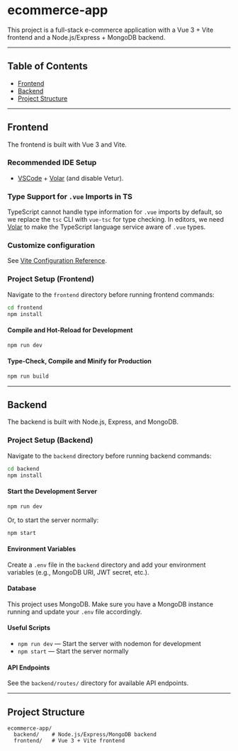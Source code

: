 # ecommerce-app

This project is a full-stack e-commerce application with a Vue 3 + Vite frontend and a Node.js/Express + MongoDB backend.

---

## Table of Contents
- [Frontend](#frontend)
- [Backend](#backend)
- [Project Structure](#project-structure)

---

## Frontend

The frontend is built with Vue 3 and Vite.

### Recommended IDE Setup
- [VSCode](https://code.visualstudio.com/) + [Volar](https://marketplace.visualstudio.com/items?itemName=Vue.volar) (and disable Vetur).

### Type Support for `.vue` Imports in TS
TypeScript cannot handle type information for `.vue` imports by default, so we replace the `tsc` CLI with `vue-tsc` for type checking. In editors, we need [Volar](https://marketplace.visualstudio.com/items?itemName=Vue.volar) to make the TypeScript language service aware of `.vue` types.

### Customize configuration
See [Vite Configuration Reference](https://vite.dev/config/).

### Project Setup (Frontend)
Navigate to the `frontend` directory before running frontend commands:

```sh
cd frontend
npm install
```

#### Compile and Hot-Reload for Development
```sh
npm run dev
```

#### Type-Check, Compile and Minify for Production
```sh
npm run build
```

---

## Backend

The backend is built with Node.js, Express, and MongoDB.

### Project Setup (Backend)
Navigate to the `backend` directory before running backend commands:

```sh
cd backend
npm install
```

#### Start the Development Server
```sh
npm run dev
```
Or, to start the server normally:
```sh
npm start
```

#### Environment Variables
Create a `.env` file in the `backend` directory and add your environment variables (e.g., MongoDB URI, JWT secret, etc.).

#### Database
This project uses MongoDB. Make sure you have a MongoDB instance running and update your `.env` file accordingly.

#### Useful Scripts
- `npm run dev` — Start the server with nodemon for development
- `npm start` — Start the server normally


#### API Endpoints
See the `backend/routes/` directory for available API endpoints.

---

## Project Structure

```
ecommerce-app/
  backend/    # Node.js/Express/MongoDB backend
  frontend/   # Vue 3 + Vite frontend
```
